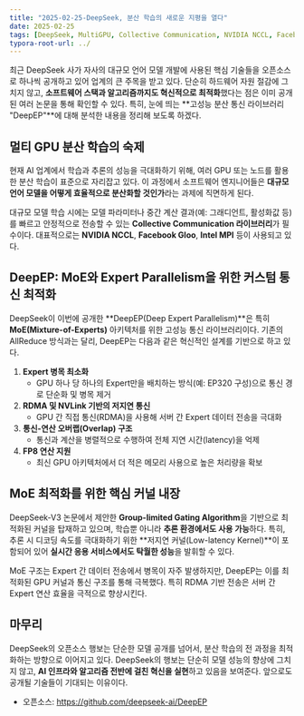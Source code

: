 ```yaml
---
title: "2025-02-25-DeepSeek, 분산 학습의 새로운 지평을 열다"
date: 2025-02-25
tags: [DeepSeek, MultiGPU, Collective Communication, NVIDIA NCCL, Facebook Gloo, Intel MPI, DeepEP, MoE, RDMA, NVLink, GPU, 저지연 커널, Low-latency Kernel, Group-limited Gating Algorithm]
typora-root-url: ../
---
```



최근 DeepSeek 사가 자사의 대규모 언어 모델 개발에 사용된 핵심 기술들을 오픈소스로 하나씩 공개하고 있어 업계의 큰 주목을 받고 있다. 단순히 하드웨어 자원 절감에 그치지 않고, **소프트웨어 스택과 알고리즘까지도 혁신적으로 최적화**했다는 점은 이미 공개된 여러 논문을 통해 확인할 수 있다. 특히, 눈에 띄는 **고성능 분산 통신 라이브러리 "DeepEP"**에 대해 분석한 내용을 정리해 보도록 하겠다.



## 멀티 GPU 분산 학습의 숙제

현재 AI 업계에서 학습과 추론의 성능을 극대화하기 위해, 여러 GPU 또는 노드를 활용한 분산 학습이 표준으로 자리잡고 있다. 이 과정에서 소프트웨어 엔지니어들은 **대규모 언어 모델을 어떻게 효율적으로 분산화할 것인가**라는 과제에 직면하게 된다.

대규모 모델 학습 시에는 모델 파라미터나 중간 계산 결과(예: 그래디언트, 활성화값 등)를 빠르고 안정적으로 전송할 수 있는 **Collective Communication 라이브러리**가 필수이다. 대표적으로는 **NVIDIA NCCL**, **Facebook Gloo**, **Intel MPI** 등이 사용되고 있다.



## DeepEP: MoE와 Expert Parallelism을 위한 커스텀 통신 최적화

DeepSeek이 이번에 공개한 **DeepEP(Deep Expert Parallelism)**은 특히 **MoE(Mixture-of-Experts)** 아키텍처를 위한 고성능 통신 라이브러리이다. 기존의 AllReduce 방식과는 달리, DeepEP는 다음과 같은 혁신적인 설계를 기반으로 하고 있다.

1. **Expert 병목 최소화**
   - GPU 하나 당 하나의 Expert만을 배치하는 방식(예: EP320 구성)으로 통신 경로 단순화 및 병목 제거
2. **RDMA 및 NVLink 기반의 저지연 통신**
   - GPU 간 직접 통신(RDMA)을 사용해 서버 간 Expert 데이터 전송을 극대화
3. **통신-연산 오버랩(Overlap) 구조**
   - 통신과 계산을 병렬적으로 수행하여 전체 지연 시간(latency)을 억제
4. **FP8 연산 지원**
   - 최신 GPU 아키텍처에서 더 적은 메모리 사용으로 높은 처리량을 확보

## MoE 최적화를 위한 핵심 커널 내장

DeepSeek-V3 논문에서 제안한 **Group-limited Gating Algorithm**을 기반으로 최적화된 커널을 탑재하고 있으며, 학습뿐 아니라 **추론 환경에서도 사용 가능**하다. 특히, 추론 시 디코딩 속도를 극대화하기 위한 **저지연 커널(Low-latency Kernel)**이 포함되어 있어 **실시간 응용 서비스에서도 탁월한 성능**을 발휘할 수 있다.

MoE 구조는 Expert 간 데이터 전송에서 병목이 자주 발생하지만, DeepEP는 이를 최적화된 GPU 커널과 통신 구조를 통해 극복했다. 특히 RDMA 기반 전송은 서버 간 Expert 연산 효율을 극적으로 향상시킨다.

## 마무리

DeepSeek의 오픈소스 행보는 단순한 모델 공개를 넘어서, 분산 학습의 전 과정을 최적화하는 방향으로 이어지고 있다. DeepSeek의 행보는 단순히 모델 성능의 향상에 그치지 않고, **AI 인프라와 알고리즘 전반에 걸친 혁신을 실현**하고 있음을 보여준다. 앞으로도 공개될 기술들이 기대되는 이유이다. 



* 오픈소스: https://github.com/deepseek-ai/DeepEP